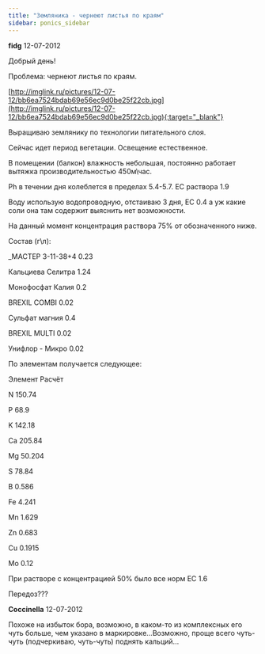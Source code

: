 ```yaml
---
title: "Земляника - чернеют листья по краям"
sidebar: ponics_sidebar
---
```


**fidg** 12-07-2012

Добрый день!

Проблема: чернеют листья по краям.

[http://imglink.ru/pictures/12-07-12/bb6ea7524bdab69e56ec9d0be25f22cb.jpg](http://imglink.ru/pictures/12-07-12/bb6ea7524bdab69e56ec9d0be25f22cb.jpg){:target="_blank"}

Выращиваю землянику по технологии питательного слоя.

Сейчас идет период вегетации. Освещение естественное.

В помещении (балкон) влажность небольшая, постоянно работает вытяжка производительностью 450м\час.

Ph в течении дня колеблется в пределах 5.4-5.7. ЕС раствора 1.9

Воду использую водопроводную, отстаиваю 3 дня, ЕС 0.4 а уж какие соли она там содержит выяснить нет возможности.

На данный момент концентрация раствора 75% от обозначенного ниже.

Состав (г\л):

_МАСТЕР 3-11-38+4 0.23

Кальциева Селитра 1.24

Монофосфат Калия 0.2

BREXIL COMBI 0.02

Сульфат магния 0.4

BREXIL MULTI 0.02

Унифлор - Микро 0.02

По элементам получается следующее:

Элемент Расчёт

N 150.74

P 68.9

K 142.18

Ca 205.84

Mg 50.204

S 78.84

B 0.586

Fe 4.241

Mn 1.629

Zn 0.683

Cu 0.1915

Mo 0.12

При растворе с концентрацией 50% было все норм ЕС 1.6

Передоз???


**Coccinella** 12-07-2012

Похоже на избыток бора, возможно, в каком-то из комплексных его чуть больше, чем указано в маркировке...Возможно, проще всего чуть-чуть (подчеркиваю, чуть-чуть) поднять кальций...


